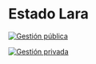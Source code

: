 # Estado Lara

[![Gestión pública](/images/gestion/publica.png)](/docs/lara/gestion-publica-lara)

[![Gestión privada](/images/gestion/privada.png)](/docs/lara/gestion-privada-lara)